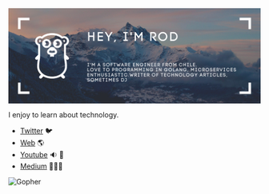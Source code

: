 <img src="https://github.com/rodrwan/rodrwan/raw/master/golang.png?sanitize=true" align="center" >

I enjoy to learn about technology.

- [Twitter](https://twitter.com/rodrwan) :bird:
- [Web](https://rodfuenzalida.com/) :earth_americas:
- [Youtube](https://www.youtube.com/channel/UCMR7B2OshkTgz4aUfw7FYEQ) :sound: :dancer:
- [Medium](https://medium.com/@rodrwan) 👨🏽‍💻


![Gopher](https://avatars0.githubusercontent.com/u/45862253?s=200&v=4)
